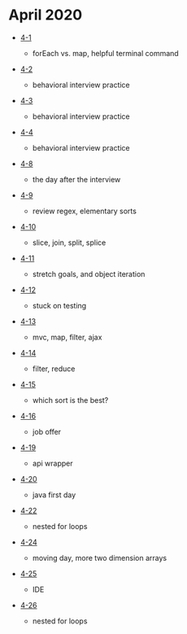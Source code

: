 # April 2020

- [4-1](./days/4-1.md)
  - forEach vs. map, helpful terminal command

- [4-2](./days/4-2.md)
  - behavioral interview practice 

- [4-3](./days/4-3.md)
  - behavioral interview practice 

- [4-4](./days/4-4.md)
  - behavioral interview practice 

- [4-8](./days/4-8.md)
  - the day after the interview 

- [4-9](./days/4-9.md)
  - review regex, elementary sorts

- [4-10](./days/4-10.md)
  - slice, join, split, splice

- [4-11](./days/4-11.md)
  - stretch goals, and object iteration

- [4-12](./days/4-12.md)
  - stuck on testing

- [4-13](./days/4-13.md)
  - mvc, map, filter, ajax

- [4-14](./days/4-14.md)
  - filter, reduce

- [4-15](./days/4-15.md)
  - which sort is the best?

- [4-16](./days/4-16.md)
  - job offer

- [4-19](./days/4-19.md)
  - api wrapper

- [4-20](./days/4-20.md)
  - java first day

- [4-22](./days/4-22.md)
  - nested for loops 

- [4-24](./days/4-24.md)
  - moving day, more two dimension arrays

- [4-25](./days/4-25.md)
  - IDE

- [4-26](./days/4-26.md)
  - nested for loops 